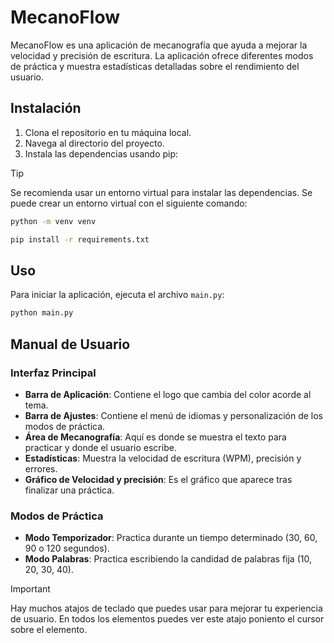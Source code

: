 # MecanoFlow

MecanoFlow es una aplicación de mecanografía que ayuda a mejorar la velocidad y precisión de escritura. La aplicación ofrece diferentes modos de práctica y muestra estadísticas detalladas sobre el rendimiento del usuario.


## Instalación

1. Clona el repositorio en tu máquina local.
2. Navega al directorio del proyecto.
3. Instala las dependencias usando pip:

> [!TIP]
> Se recomienda usar un entorno virtual para instalar las dependencias.
> Se puede crear un entorno virtual con el siguiente comando:
> ```bash
> python -m venv venv
> ```

```bash
pip install -r requirements.txt
```

## Uso

Para iniciar la aplicación, ejecuta el archivo `main.py`:

```bash
python main.py
```

## Manual de Usuario

### Interfaz Principal

- **Barra de Aplicación**: Contiene el logo que cambia del color acorde al tema.
- **Barra de Ajustes**: Contiene el menú de idiomas y personalización de los modos de práctica.
- **Área de Mecanografía**: Aquí es donde se muestra el texto para practicar y donde el usuario escribe.
- **Estadísticas**: Muestra la velocidad de escritura (WPM), precisión y errores.
- **Gráfico de Velocidad y precisión**: Es el gráfico que aparece tras finalizar una práctica. 

### Modos de Práctica

- **Modo Temporizador**: Practica durante un tiempo determinado (30, 60, 90 o 120 segundos).
- **Modo Palabras**: Practica escribiendo la candidad de palabras fija (10, 20, 30, 40).

> [!IMPORTANT]
> Hay muchos atajos de teclado que puedes usar para mejorar tu experiencia de usuario. En todos los elementos puedes ver este atajo poniento el cursor sobre el elemento.
